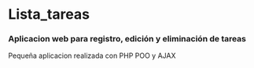 # Lista_tareas
### Aplicacion web para registro, edición y eliminación de tareas  
Pequeña aplicacion realizada con PHP POO y AJAX 


